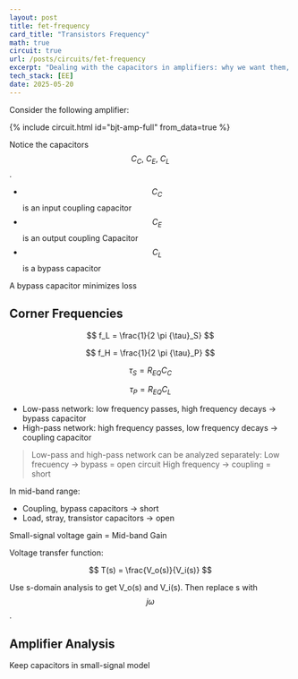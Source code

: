 ```yaml
---
layout: post
title: fet-frequency
card_title: "Transistors Frequency"
math: true
circuit: true
url: /posts/circuits/fet-frequency
excerpt: "Dealing with the capacitors in amplifiers: why we want them, how to pick them."
tech_stack: [EE]
date: 2025-05-20
---
```


Consider the following amplifier:

{% include circuit.html id="bjt-amp-full" from_data=true %}

Notice the capacitors $$C_C,\ C_E,\ C_L$$. 

- $$C_C$$ is an input coupling capacitor
- $$C_E$$ is an output coupling Capacitor
- $$C_L$$ is a bypass capacitor

A bypass capacitor minimizes loss

## Corner Frequencies

$$
f_L = \frac{1}{2 \pi {\tau}_S}
$$

$$
f_H = \frac{1}{2 \pi {\tau}_P}
$$

$$
{\tau}_S = R_{EQ} C_C
$$

$$
{\tau}_P = R_{EQ} C_L
$$

- Low-pass network: low frequency passes, high frequency decays -> bypass capacitor
- High-pass network: high frequency passes, low frequency decays -> coupling capacitor

> Low-pass and high-pass network can be analyzed separately:
> Low frecuency -> bypass = open circuit
> High frequency -> coupling = short

In mid-band range:
- Coupling, bypass capacitors -> short
- Load, stray, transistor capacitors -> open

Small-signal voltage gain = Mid-band Gain


Voltage transfer function:

$$
T(s) = \frac{V_o(s)}{V_i(s)}
$$

Use s-domain analysis to get V_o(s) and V_i(s). Then replace s with $$j\omega$$.

## Amplifier Analysis

Keep capacitors in small-signal model